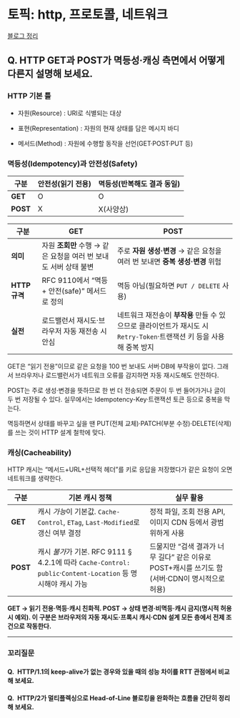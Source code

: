# 토픽: http, 프로토콜, 네트워크

[블로그 정리](https://yoolllog.tistory.com/49)

## Q. HTTP GET과 POST가 멱등성·캐싱 측면에서 어떻게 다른지 설명해 보세요.

### HTTP 기본 틀

- 자원(Resource) : URI로 식별되는 대상

- 표현(Representation) : 자원의 현재 상태를 담은 메시지 바디

- 메서드(Method) : 자원에 수행할 동작을 선언(GET·POST·PUT 등)

### 멱등성(Idempotency)과 안전성(Safety)

| 구분     | 안전성(읽기 전용) | 멱등성(반복해도 결과 동일) |
| -------- | ----------------- | -------------------------- |
| **GET**  | O                 | O                          |
| **POST** | X                 | X(사양상)                  |

| 구분          | GET                                                              | POST                                                                                                                 |
| ------------- | ---------------------------------------------------------------- | -------------------------------------------------------------------------------------------------------------------- |
| **의미**      | 자원 **조회만** 수행 → 같은 요청을 여러 번 보내도 서버 상태 불변 | 주로 **자원 생성·변경** → 같은 요청을 여러 번 보내면 **중복 생성·변경** 위험                                         |
| **HTTP 규격** | RFC 9110에서 “멱등 + 안전(safe)” 메서드로 정의                   | 멱등 아님(필요하면 `PUT / DELETE` 사용)                                                                              |
| **실전**      | 로드밸런서 재시도·브라우저 자동 재전송 시 안심                   | 네트워크 재전송이 **부작용** 만들 수 있으므로 클라이언트가 재시도 시 `Retry-Token`·트랜잭션 키 등을 사용해 중복 방지 |

GET은 “읽기 전용”이므로 같은 요청을 100 번 보내도 서버·DB에 부작용이 없다. 그래서 브라우저나 로드밸런서가 네트워크 오류를 감지하면 자동 재시도해도 안전하다.

POST는 주로 생성·변경을 뜻하므로 한 번 더 전송되면 주문이 두 번 들어가거나 글이 두 번 저장될 수 있다. 실무에서는 Idempotency-Key·트랜잭션 토큰 등으로 중복을 막는다.

멱등하면서 상태를 바꾸고 싶을 땐 PUT(전체 교체)·PATCH(부분 수정)·DELETE(삭제) 를 쓰는 것이 HTTP 설계 철학에 맞다.

### 캐싱(Cacheability)

HTTP 캐시는 “메서드+URL+선택적 헤더”를 키로 응답을 저장했다가 같은 요청이 오면 네트워크를 생략한다.

| 구분     | 기본 캐시 정책                                                                                               | 실무 활용                                                                                       |
| -------- | ------------------------------------------------------------------------------------------------------------ | ----------------------------------------------------------------------------------------------- |
| **GET**  | 캐시 *가능*이 기본값. `Cache-Control`, `ETag`, `Last-Modified`로 갱신 여부 결정                              | 정적 파일, 조회 전용 API, 이미지 CDN 등에서 광범위하게 사용                                     |
| **POST** | 캐시 *불가*가 기본. RFC 9111 § 4.2.1에 따라 `Cache-Control: public`·`Content-Location` 등 명시해야 캐시 가능 | 드물지만 “검색 결과가 너무 길다” 같은 이유로 POST+캐시를 쓰기도 함 (서버·CDN이 명시적으로 허용) |

**GET → 읽기 전용·멱등·캐시 친화적.
POST → 상태 변경·비멱등·캐시 금지(명시적 허용 시 예외).
이 구분은 브라우저의 자동 재시도·프록시 캐시·CDN 설계 모든 층에서 전제 조건으로 작동한다.**

---

### 꼬리질문

#### Q. HTTP/1.1의 **keep-alive**가 없는 경우와 있을 때의 성능 차이를 RTT 관점에서 비교해 보세요.

#### Q. HTTP/2가 멀티플렉싱으로 Head-of-Line 블로킹을 완화하는 흐름을 간단히 정리해 보세요.
